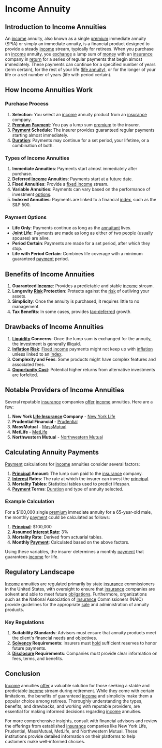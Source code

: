 # Income Annuity

## Introduction to Income Annuities

An [income](../i/income.md) annuity, also known as a single [premium](../p/premium.md) immediate annuity (SPIA) or simply an immediate annuity, is a financial product designed to provide a steady [income](../i/income.md) stream, typically for retirees. When you purchase an [income](../i/income.md) annuity, you [exchange](../e/exchange.md) a lump sum of [money](../m/money.md) with an [insurance](../i/insurance.md) company in [return](../r/return.md) for a series of regular payments that begin almost immediately. These payments can continue for a specified number of years (term certain), for the rest of your life ([life annuity](../l/life_annuity.md)), or for the longer of your life or a set number of years (life with period certain).

## How Income Annuities Work

### Purchase Process

1. **Selection**: You select an [income](../i/income.md) annuity product from an [insurance](../i/insurance.md) company.
2. **[Premium](../p/premium.md) [Payment](../p/payment.md)**: You pay a lump sum [premium](../p/premium.md) to the insurer.
3. **[Payment](../p/payment.md) Schedule**: The insurer provides guaranteed regular payments starting almost immediately.
4. **[Duration](../d/duration.md)**: Payments may continue for a set period, your lifetime, or a combination of both.

### Types of Income Annuities

1. **Immediate Annuities**: Payments start almost immediately after purchase.
2. **Deferred [Income](../i/income.md) Annuities**: Payments start at a future date.
3. **Fixed Annuities**: Provide a [fixed income](../f/fixed_income.md) stream.
4. **Variable Annuities**: Payments can vary based on the performance of investment [options](../o/options.md).
5. **Indexed Annuities**: Payments are linked to a financial [index](../i/index.md), such as the S&P 500.

### Payment Options

- **Life Only**: Payments continue as long as the [annuitant](../a/annuitant.md) lives.
- **[Joint](../j/joint.md) Life**: Payments are made as long as either of two people (usually spouses) are alive.
- **Period Certain**: Payments are made for a set period, after which they stop.
- **Life with Period Certain**: Combines life coverage with a minimum guaranteed [payment](../p/payment.md) period.

## Benefits of Income Annuities

1. **Guaranteed [Income](../i/income.md)**: Provides a predictable and stable [income](../i/income.md) stream.
2. **Longevity [Risk](../r/risk.md) Protection**: Protects against the [risk](../r/risk.md) of outliving your assets.
3. **Simplicity**: Once the annuity is purchased, it requires little to no management.
4. **Tax Benefits**: In some cases, provides [tax-deferred](../t/tax_deferred.md) growth.

## Drawbacks of Income Annuities

1. **[Liquidity](../l/liquidity.md) Concerns**: Once the lump sum is exchanged for the annuity, the investment is generally illiquid.
2. **[Inflation](../i/inflation.md) [Risk](../r/risk.md)**: [Fixed income](../f/fixed_income.md) payments might not keep up with [inflation](../i/inflation.md) unless linked to an [index](../i/index.md).
3. **Complexity and Fees**: Some products might have complex features and associated fees.
4. **[Opportunity Cost](../o/opportunity_cost.md)**: Potential higher returns from alternative investments are forfeited.

## Notable Providers of Income Annuities

Several reputable [insurance](../i/insurance.md) companies [offer](../o/offer.md) [income](../i/income.md) annuities. Here are a few:

1. **New York [Life Insurance](../l/life_insurance.md) Company** - [New York Life](https://www.newyorklife.com)
2. **Prudential Financial** - [Prudential](https://www.prudential.com)
3. **MassMutual** - [MassMutual](https://www.massmutual.com)
4. **MetLife** - [MetLife](https://www.metlife.com)
5. **Northwestern Mutual** - [Northwestern Mutual](https://www.northwesternmutual.com)

## Calculating Annuity Payments

[Payment](../p/payment.md) calculations for [income](../i/income.md) annuities consider several factors:

1. **[Principal](../p/principal.md) Amount**: The lump sum paid to the [insurance](../i/insurance.md) company.
2. **[Interest](../i/interest.md) Rates**: The rate at which the insurer can invest the [principal](../p/principal.md).
3. **Mortality Tables**: Statistical tables used to predict lifespan.
4. **[Payment](../p/payment.md) Terms**: [Duration](../d/duration.md) and type of annuity selected.

### Example Calculation

For a $100,000 single [premium](../p/premium.md) immediate annuity for a 65-year-old male, the monthly [payment](../p/payment.md) could be calculated as follows:

1. **[Principal](../p/principal.md)**: $100,000
2. **Assumed [Interest Rate](../i/interest_rate.md)**: 3%
3. **Mortality Rate**: Derived from actuarial tables.
4. **Monthly [Payment](../p/payment.md)**: Calculated based on the above factors.

Using these variables, the insurer determines a monthly [payment](../p/payment.md) that guarantees [income](../i/income.md) for life.

## Regulatory Landscape

[Income](../i/income.md) annuities are regulated primarily by state [insurance](../i/insurance.md) commissioners in the United States, with oversight to ensure that [insurance](../i/insurance.md) companies are solvent and able to meet future [obligations](../o/obligation.md). Furthermore, organizations such as the National Association of [Insurance](../i/insurance.md) Commissioners (NAIC) provide guidelines for the appropriate [sale](../s/sale.md) and administration of annuity products.

### Key Regulations

1. **Suitability Standards**: Advisors must ensure that annuity products meet the client's financial needs and objectives.
2. **[Solvency](../s/solvency.md) Requirements**: Insurers must [hold](../h/hold.md) sufficient reserves to honor future payments.
3. **[Disclosure](../d/disclosure.md) Requirements**: Companies must provide clear information on fees, terms, and benefits.

## Conclusion

[Income](../i/income.md) annuities [offer](../o/offer.md) a valuable solution for those seeking a stable and predictable [income](../i/income.md) stream during retirement. While they come with certain limitations, the benefits of guaranteed [income](../i/income.md) and simplicity make them a popular choice among retirees. Thoroughly understanding the types, benefits, and drawbacks, and working with reputable providers, are essential for making informed decisions regarding [income](../i/income.md) annuities.

For more comprehensive insights, consult with financial advisors and review the offerings from established [insurance](../i/insurance.md) companies like New York Life, Prudential, MassMutual, MetLife, and Northwestern Mutual. These institutions provide detailed information on their platforms to help customers make well-informed choices.